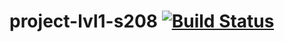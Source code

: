 # project-lvl1-s208 [![Build Status](https://travis-ci.org/solarmass/project-lvl1-s208.svg?branch=master)](https://travis-ci.org/solarmass/project-lvl1-s208)
